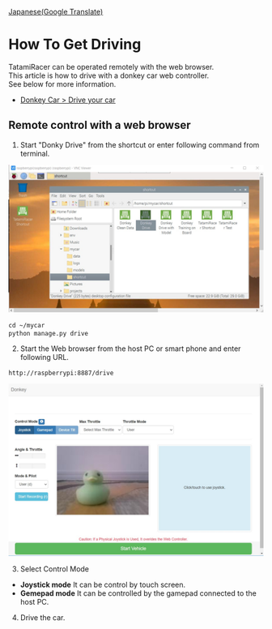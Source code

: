 [Japanese(Google Translate)](https://github-com.translate.goog/covao/TatamiRacer/blob/master/doc/HowToGetDriving.md?)
# How To Get Driving
TatamiRacer can be operated remotely with the web browser.  
This article is how to drive with a donkey car web controller.  
See below for more information.
- [Donkey Car > Drive your car](https://docs.donkeycar.com/guide/get_driving/)

## Remote control with a web browser  
1. Start "Donky Drive" from the shortcut or enter following command from terminal.  

<img src="../img/TatamiRacer_Shortcut.jpg" alt="" title="" width="640" height="">

~~~
cd ~/mycar
python manage.py drive
~~~

2. Start the Web browser from the host PC or smart phone and enter following URL.
~~~
http://raspberrypi:8887/drive
~~~

<img src="../img/browser_control.jpg" alt="" title="" width="640" height="">

3.  Select Control Mode  
- **Joystick mode**   It can be control by touch screen.
- **Gemepad mode**  It can be controlled by the gamepad connected to the host PC.

4. Drive the car. 
